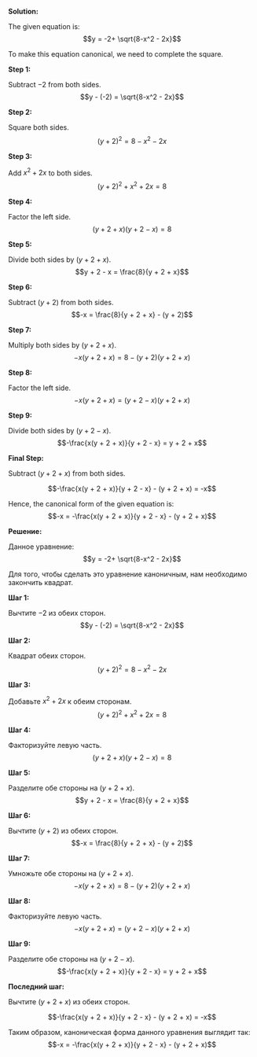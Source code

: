 

**Solution:**

The given equation is: 
$$y = -2+ \sqrt{8-x^2 - 2x}$$

To make this equation canonical, we need to complete the square.

**Step 1:**

Subtract $-2$ from both sides.
$$y - (-2) = \sqrt{8-x^2 - 2x}$$

**Step 2:**

Square both sides.
$$(y + 2)^2 = 8-x^2 - 2x$$

**Step 3:**

Add $x^2 + 2x$ to both sides.
$$(y + 2)^2 + x^2 + 2x = 8$$

**Step 4:**

Factor the left side.
$$(y + 2 + x)(y + 2 - x) = 8$$

**Step 5:**

Divide both sides by $(y + 2 + x)$.
$$y + 2 - x = \frac{8}{y + 2 + x}$$

**Step 6:**

Subtract $(y + 2)$ from both sides.
$$-x = \frac{8}{y + 2 + x} - (y + 2)$$

**Step 7:**

Multiply both sides by $(y + 2 + x)$.
$$-x(y + 2 + x) = 8 - (y + 2)(y + 2 + x)$$

**Step 8:**

Factor the left side.
$$-x(y + 2 + x) = (y + 2 - x)(y + 2 + x)$$

**Step 9:**

Divide both sides by $(y + 2 - x)$.
$$-\frac{x(y + 2 + x)}{y + 2 - x} = y + 2 + x$$

**Final Step:**

Subtract $(y + 2 + x)$ from both sides.

$$-\frac{x(y + 2 + x)}{y + 2 - x} - (y + 2 + x) = -x$$

Hence, the canonical form of the given equation is:
$$-x = -\frac{x(y + 2 + x)}{y + 2 - x} - (y + 2 + x)$$

**Решение:**

Данное уравнение: 
$$y = -2+ \sqrt{8-x^2 - 2x}$$

Для того, чтобы сделать это уравнение каноничным, нам необходимо закончить квадрат.

**Шаг 1:**

Вычтите $-2$ из обеих сторон.
$$y - (-2) = \sqrt{8-x^2 - 2x}$$

**Шаг 2:**

Квадрат обеих сторон.
$$(y + 2)^2 = 8-x^2 - 2x$$

**Шаг 3:**

Добавьте $x^2 + 2x$ к обеим сторонам.
$$(y + 2)^2 + x^2 + 2x = 8$$

**Шаг 4:**

Факторизуйте левую часть.
$$(y + 2 + x)(y + 2 - x) = 8$$

**Шаг 5:**

Разделите обе стороны на $(y + 2 + x)$.
$$y + 2 - x = \frac{8}{y + 2 + x}$$

**Шаг 6:**

Вычтите $(y + 2)$ из обеих сторон.
$$-x = \frac{8}{y + 2 + x} - (y + 2)$$

**Шаг 7:**

Умножьте обе стороны на $(y + 2 + x)$.
$$-x(y + 2 + x) = 8 - (y + 2)(y + 2 + x)$$

**Шаг 8:**

Факторизуйте левую часть.
$$-x(y + 2 + x) = (y + 2 - x)(y + 2 + x)$$

**Шаг 9:**

Разделите обе стороны на $(y + 2 - x)$.
$$-\frac{x(y + 2 + x)}{y + 2 - x} = y + 2 + x$$

**Последний шаг:**

Вычтите $(y + 2 + x)$ из обеих сторон.

$$-\frac{x(y + 2 + x)}{y + 2 - x} - (y + 2 + x) = -x$$

Таким образом, каноническая форма данного уравнения выглядит так:
$$-x = -\frac{x(y + 2 + x)}{y + 2 - x} - (y + 2 + x)$$